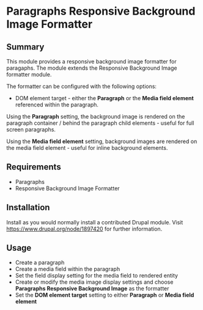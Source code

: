 # Paragraphs Responsive Background Image Formatter

## Summary

This module provides a responsive background image formatter for paragaphs. The module extends the Responsive Background
Image formatter module.

The formatter can be configured with the following options:

* DOM element target - either the <b>Paragraph</b> or the <b>Media field element</b> referenced within the paragraph.

Using the <b>Paragraph</b> setting, the background image is rendered on the paragraph container / behind the paragraph
child elements - useful for full screen paragraphs.

Using the <b>Media field element</b> setting, background images are rendered on the media field element - useful for
inline background elements.

## Requirements

- Paragraphs
- Responsive Background Image Formatter

## Installation

Install as you would normally install a contributed Drupal module.
Visit https://www.drupal.org/node/1897420 for further information.

## Usage

* Create a paragraph
* Create a media field within the paragraph
* Set the field display setting for the media field to rendered entity
* Create or modify the media image display settings and choose <b>Paragraphs Responsive Background Image</b> as the
  formatter
* Set the <b>DOM element target</b> setting to either <b>Paragraph</b> or <b>Media field element</b>
